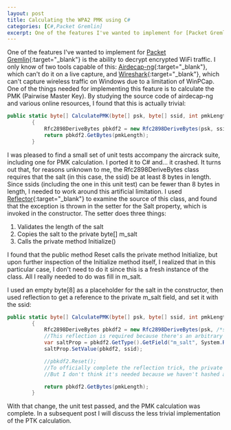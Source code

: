 ```yaml
---
layout: post
title: Calculating the WPA2 PMK using C#
categories: [C#,Packet Gremlin]
excerpt: One of the features I've wanted to implement for [Packet Gremlin](https://github.com/SapientGuardian/LibPacketGremlin){:target="_blank"} is the ability to decrypt encrypted WiFi traffic. I only know of two tools capable of this: [Airdecap-ng](http://www.aircrack-ng.org/doku.php?id=airdecap-ng){:target="_blank"}, which can't do it on a live capture, and [Wireshark](http://www.wireshark.org){:target="_blank"}, which can't capture wireless traffic on Windows due to a limitation of WinPCap.
---
```


One of the features I've wanted to implement for [Packet Gremlin](https://github.com/SapientGuardian/LibPacketGremlin){:target="_blank"} is the ability to decrypt encrypted WiFi traffic. I only know of two tools capable of this: [Airdecap-ng](http://www.aircrack-ng.org/doku.php?id=airdecap-ng){:target="_blank"}, which can't do it on a live capture, and [Wireshark](http://www.wireshark.org){:target="_blank"}, which can't capture wireless traffic on Windows due to a limitation of WinPCap. One of the things needed for implementing this feature is to calculate the PMK (Pairwise Master Key). By studying the source code of airdecap-ng and various online resources, I found that this is actually trivial:

```cs
public static byte[] CalculatePMK(byte[] psk, byte[] ssid, int pmkLength = 32)
        {
            Rfc2898DeriveBytes pbkdf2 = new Rfc2898DeriveBytes(psk, ssid, 4096);
            return pbkdf2.GetBytes(pmkLength);
        }
```

I was pleased to find a small set of unit tests accompany the aircrack suite, including one for PMK calculation. I ported it to C# and... it crashed. It turns out that, for reasons unknown to me, the Rfc2898DeriveBytes class requires that the salt (in this case, the ssid) be at least 8 bytes in length. Since ssids (including the one in this unit test) can be fewer than 8 bytes in length, I needed to work around this artificial limitation. I used [Reflector](https://www.red-gate.com/products/dotnet-development/reflector/){:target="_blank"} to examine the source of this class, and found that the exception is thrown in the setter for the Salt property, which is invoked in the constructor. The setter does three things:

1. Validates the length of the salt
2. Copies the salt to the private byte[] m_salt
3. Calls the private method Initialize()

I found that the public method Reset calls the private method Initialize, but upon further inspection of the Initialize method itself, I realized that in this particular case, I don't need to do it since this is a fresh instance of the class. All I really needed to do was fill in m_salt.

I used an empty byte[8] as a placeholder for the salt in the constructor, then used reflection to get a reference to the private m_salt field, and set it with the ssid:

```cs
public static byte[] CalculatePMK(byte[] psk, byte[] ssid, int pmkLength = 32)
        {
            Rfc2898DeriveBytes pbkdf2 = new Rfc2898DeriveBytes(psk, /*ssid*/ new byte[8], 4096);
            //This reflection is required because there's an arbitrary restriction that the salt must be at least 8 bytes
            var saltProp = pbkdf2.GetType().GetField("m_salt", System.Reflection.BindingFlags.NonPublic | System.Reflection.BindingFlags.Instance);
            saltProp.SetValue(pbkdf2, ssid);

            //pbkdf2.Reset(); 
            //To officially complete the reflection trick, the private method Initialize() should be called. That's all Reset() does. 
            //But I don't think it's needed because we haven't hashed anything yet.

            return pbkdf2.GetBytes(pmkLength);
        }
```

With that change, the unit test passed, and the PMK calculation was complete. In a subsequent post I will discuss the less trivial implementation of the PTK calculation.